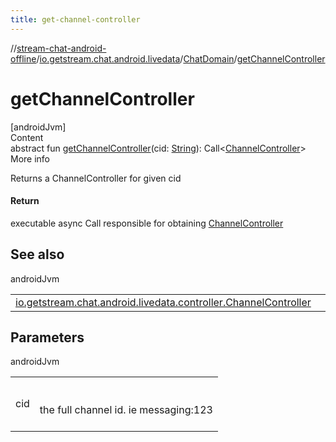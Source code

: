 ```yaml
---
title: get-channel-controller
---
```

//[stream-chat-android-offline](../../../index.md)/[io.getstream.chat.android.livedata](../index.md)/[ChatDomain](index.md)/[getChannelController](getChannelController.md)



# getChannelController  
[androidJvm]  
Content  
abstract fun [getChannelController](getChannelController.md)(cid: [String](https://kotlinlang.org/api/latest/jvm/stdlib/kotlin/-string/index.html)): Call&lt;[ChannelController](../../io.getstream.chat.android.livedata.controller/ChannelController/index.md)&gt;  
More info  


Returns a ChannelController for given cid



#### Return  


executable async Call responsible for obtaining [ChannelController](../../io.getstream.chat.android.livedata.controller/ChannelController/index.md)



## See also  
  
androidJvm  
  
| | |
|---|---|
| <a name="io.getstream.chat.android.livedata/ChatDomain/getChannelController/#kotlin.String/PointingToDeclaration/"></a>[io.getstream.chat.android.livedata.controller.ChannelController](../../io.getstream.chat.android.livedata.controller/ChannelController/index.md)| <a name="io.getstream.chat.android.livedata/ChatDomain/getChannelController/#kotlin.String/PointingToDeclaration/"></a>|
  


## Parameters  
  
androidJvm  
  
| | |
|---|---|
| <a name="io.getstream.chat.android.livedata/ChatDomain/getChannelController/#kotlin.String/PointingToDeclaration/"></a>cid| <a name="io.getstream.chat.android.livedata/ChatDomain/getChannelController/#kotlin.String/PointingToDeclaration/"></a><br/><br/>the full channel id. ie messaging:123<br/><br/>|
  
  



